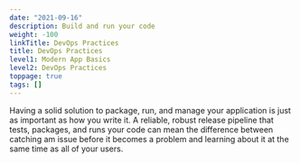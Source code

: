 ```yaml
---
date: "2021-09-16"
description: Build and run your code
weight: -100
linkTitle: DevOps Practices
title: DevOps Practices
level1: Modern App Basics
level2: DevOps Practices
toppage: true
tags: []
---
```


Having a solid solution to package, run, and manage your application is just as important as how you write it. A reliable, robust release pipeline that tests, packages, and runs your code can mean the difference between catching am issue before it becomes a problem and learning about it at the same time as all of your users.

